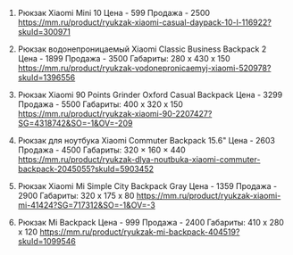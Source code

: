 1. Рюкзак Xiaomi Mini 10
Цена - 599
Продажа - 2500
https://mm.ru/product/ryukzak-xiaomi-casual-daypack-10-l-116922?skuId=300971

2. Рюкзак водонепроницаемый Xiaomi Classic Business Backpack 2
Цена - 1899
Продажа - 3500
Габариты: 280 x 430 x 150
https://mm.ru/product/ryukzak-vodonepronicaemyj-xiaomi-520978?skuId=1396556

3. Рюкзак Xiaomi 90 Points Grinder Oxford Casual Backpack
Цена - 3299
Продажа - 5500
Габариты: 400 x 320 x 150
https://mm.ru/product/ryukzak-xiaomi-90-2207427?SG=4318742&SO=-1&OV=-209

4. Рюкзак для ноутбука Xiaomi Commuter Backpack 15.6"
Цена - 2603
Продажа - 4500
Габариты: 320 × 160 × 440
https://mm.ru/product/ryukzak-dlya-noutbuka-xiaomi-commuter-backpack-2045055?skuId=5903452

5. Рюкзак Xiaomi Mi Simple City Backpack Gray
Цена - 1359
Продажа - 2900
Габариты: 320 х 175 х 80
https://mm.ru/product/ryukzak-xiaomi-mi-41424?SG=717312&SO=-1&OV=-3

6. Рюкзак Mi Backpack
Цена - 999
Продажа - 2400
Габариты: 410 x 280 x 120
https://mm.ru/product/ryukzak-mi-backpack-404519?skuId=1099546